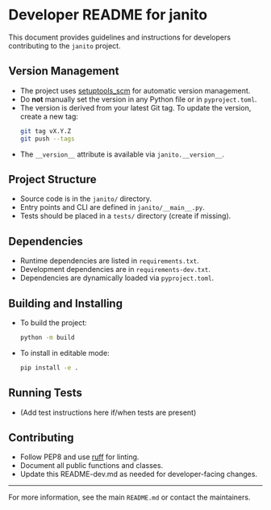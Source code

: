 # Developer README for janito

This document provides guidelines and instructions for developers contributing to the `janito` project.

## Version Management

- The project uses [setuptools_scm](https://github.com/pypa/setuptools_scm) for automatic version management.
- Do **not** manually set the version in any Python file or in `pyproject.toml`.
- The version is derived from your latest Git tag. To update the version, create a new tag:
  ```sh
  git tag vX.Y.Z
  git push --tags
  ```
- The `__version__` attribute is available via `janito.__version__`.

## Project Structure

- Source code is in the `janito/` directory.
- Entry points and CLI are defined in `janito/__main__.py`.
- Tests should be placed in a `tests/` directory (create if missing).

## Dependencies

- Runtime dependencies are listed in `requirements.txt`.
- Development dependencies are in `requirements-dev.txt`.
- Dependencies are dynamically loaded via `pyproject.toml`.

## Building and Installing

- To build the project:
  ```sh
  python -m build
  ```
- To install in editable mode:
  ```sh
  pip install -e .
  ```

## Running Tests

- (Add test instructions here if/when tests are present)

## Contributing

- Follow PEP8 and use [ruff](https://github.com/charliermarsh/ruff) for linting.
- Document all public functions and classes.
- Update this README-dev.md as needed for developer-facing changes.

---
For more information, see the main `README.md` or contact the maintainers.

